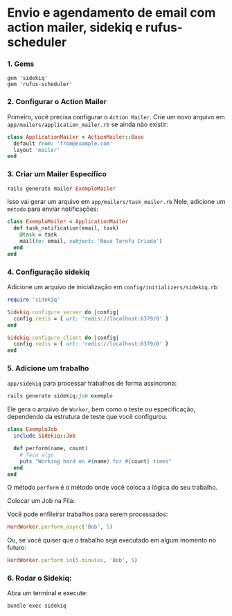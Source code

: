 
# Envio e agendamento de email com action mailer, sidekiq e rufus-scheduler

### 1. Gems

```console
gem 'sidekiq'
gem 'rufus-scheduler'
```
### 2. Configurar o Action Mailer

Primeiro, você precisa configurar o `Action Mailer`. Crie um novo arquivo em `app/mailers/application_mailer.rb` se ainda não existir:

```ruby
class ApplicationMailer < ActionMailer::Base
  default from: 'from@example.com'
  layout 'mailer'
end
```
### 3. Criar um Mailer Específico

```ruby
rails generate mailer ExemploMailer
```
Isso vai gerar um arquivo em `app/mailers/task_mailer.rb` Nele, adicione um `método` para enviar notificações:

```ruby
class ExemploMailer < ApplicationMailer
  def task_notification(email, task)
    @task = task
    mail(to: email, subject: 'Nova Tarefa Criada')
  end
end
```

### 4. Configuração sidekiq
Adicione um arquivo de inicialização em `config/initializers/sidekiq.rb`:

```ruby
require 'sidekiq'

Sidekiq.configure_server do |config|
  config.redis = { url: 'redis://localhost:6379/0' }
end

Sidekiq.configure_client do |config|
  config.redis = { url: 'redis://localhost:6379/0' }
end
```

### 5. Adicione um trabalho 
`app/sidekiq` para processar trabalhos de forma assíncrona:

```ruby
rails generate sidekiq:job exemplo
```
Ele gera o arquivo de `Worker`, bem como o teste ou especificação, dependendo da estrutura de teste que você configurou.

```ruby
class ExemploJob
  include Sidekiq::Job

  def perform(name, count)
    # faça algo
    puts "Working hard on #{name} for #{count} times"
  end
end
```

O método `perform` é o método onde você coloca a lógica do seu trabalho.

Colocar um Job na Fila:

Você pode enfileirar trabalhos para serem processados:

```ruby
HardWorker.perform_async('Bob', 5)
```
Ou, se você quiser que o trabalho seja executado em algum momento no futuro:

```ruby
HardWorker.perform_in(5.minutes, 'Bob', 5)
```
### 6. Rodar o Sidekiq:
 
Abra um terminal e execute:
```console
bundle exec sidekiq
```






